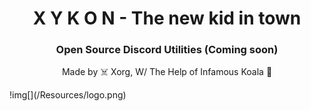 <h1 align="center">X Y K O N - The new kid in town</h1>
<h3 align="center">Open Source Discord Utilities (Coming soon)</h3>

<p align="center">Made by ☠️ Xorg, W/ The Help of Infamous Koala 🐨</p>
!img[](/Resources/logo.png)
